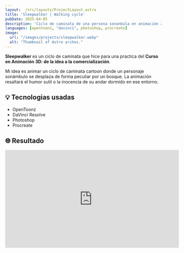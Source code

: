 ```yaml
---
layout:  /src/layouts/ProjectLayout.astro
title: 'Sleepwalker | Walking cycle'
pubDate: 2025-04-05
description: 'Ciclo de caminata de una persona sonanbula en animación 2D'
languages: [opentoonz, "davinci", photoshop, procreate]
image:
  url: "/images/projects/sleepwalker.webp"
  alt: "Thumbnail of Astro arches."
--- 
```


**Sleepwalker** es un ciclo de caminata que hice para una practica del **Curso en Animación 3D: de la idea a la comercialización**.

Mi idea es animar un ciclo de caminata cartoon donde un personaje sonámbulo se desplaza de forma peculiar por un bosque. La animación resaltará el humor sutil o la inocencia de su andar dormido en ese entorno.

## 💡 Tecnologias usadas

- OpenToonz
- DaVinci Resolve
- Photoshop
- Procreate


## 🌐 Resultado

<iframe class="w-full rounded-2xl overflow-hidden aspect-video h-auto" width="560" height="315" src="https://www.youtube.com/embed/ncNfQTqi_6w?si=Fm1U-4qavmUjKGKB" frameborder="0" allow="accelerometer; autoplay; encrypted-media; gyroscope; picture-in-picture" allowfullscreen></iframe>
<br>